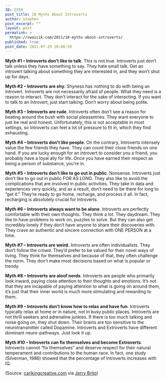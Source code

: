 ```yaml
---
ID: 2359
post_title: 10 Myths About Introverts
author: stephen
post_excerpt: ""
layout: post
permalink: >
  https://swoicik.com/2011/10-myths-about-introverts/
published: true
post_date: 2011-07-29 10:00:59
---
```

<strong>Myth #1 – Introverts don’t like to talk</strong>.
This is not true. Introverts just don’t talk unless they have something to say. They hate small talk. Get an introvert talking about something they are interested in, and they won’t shut up for days.

<strong>Myth #2 – Introverts are shy.</strong>
Shyness has nothing to do with being an Introvert. Introverts are not necessarily afraid of people. What they need is a reason to interact. They don’t interact for the sake of interacting. If you want to talk to an Introvert, just start talking. Don’t worry about being polite.

<strong>Myth #3 – Introverts are rude</strong>.
Introverts often don’t see a reason for beating around the bush with social pleasantries. They want everyone to just be real and honest. Unfortunately, this is not acceptable in most settings, so Introverts can feel a lot of pressure to fit in, which they find exhausting.

<strong>Myth #4 – Introverts don’t like people</strong>.
On the contrary, Introverts intensely value the few friends they have. They can count their close friends on one hand. If you are lucky enough for an introvert to consider you a friend, you probably have a loyal ally for life. Once you have earned their respect as being a person of substance, you’re in.

<strong>Myth #5 – Introverts don’t like to go out in public</strong>.
Nonsense. Introverts just don’t like to go out in public FOR AS LONG. They also like to avoid the complications that are involved in public activities. They take in data and experiences very quickly, and as a result, don’t need to be there for long to “get it.” They’re ready to go home, recharge, and process it all. In fact, recharging is absolutely crucial for Introverts.

<strong>Myth #6 – Introverts always want to be alone</strong>.
Introverts are perfectly comfortable with their own thoughts. They think a lot. They daydream. They like to have problems to work on, puzzles to solve. But they can also get incredibly lonely if they don’t have anyone to share their discoveries with. They crave an authentic and sincere connection with ONE PERSON at a time.

<strong>Myth #7 – Introverts are weird.</strong>
Introverts are often individualists. They don’t follow the crowd. They’d prefer to be valued for their novel ways of living. They think for themselves and because of that, they often challenge the norm. They don’t make most decisions based on what is popular or trendy.

<strong>Myth #8 – Introverts are aloof nerds</strong>.
Introverts are people who primarily look inward, paying close attention to their thoughts and emotions. It’s not that they are incapable of paying attention to what is going on around them, it’s just that their inner world is much more stimulating and rewarding to them.

<strong>Myth #9 – Introverts don’t know how to relax and have fun</strong>.
Introverts typically relax at home or in nature, not in busy public places. Introverts are not thrill seekers and adrenaline junkies. If there is too much talking and noise going on, they shut down. Their brains are too sensitive to the neurotransmitter called Dopamine. Introverts and Extroverts have different dominant neuro-pathways. Just look it up.

<strong>Myth #10 – Introverts can fix themselves and become Extroverts</strong>.
Introverts cannot “fix themselves” and deserve respect for their natural temperament and contributions to the human race. In fact, one study (Silverman, 1986) showed that the percentage of Introverts increases with IQ.

(Source: <a title="carlkingcreative.com" href="http://www.carlkingcreative.com/10-myths-about-introverts">carlkingcreative.com</a> via <a href="http://jerrybrito.org/post/6114304704/top-ten-myths-about-introverts" target="_blank">Jerry Brito</a>)